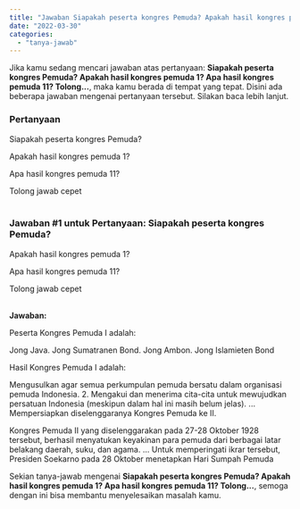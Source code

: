 ```yaml
---
title: "Jawaban Siapakah peserta kongres Pemuda? Apakah hasil kongres pemuda 1? Apa hasil kongres pemuda 11? Tolong..."
date: "2022-03-30"
categories: 
  - "tanya-jawab"
---
```


Jika kamu sedang mencari jawaban atas pertanyaan: **Siapakah peserta kongres Pemuda? Apakah hasil kongres pemuda 1? Apa hasil kongres pemuda 11? Tolong...**, maka kamu berada di tempat yang tepat. Disini ada beberapa jawaban mengenai pertanyaan tersebut. Silakan baca lebih lanjut.

### Pertanyaan

Siapakah peserta kongres Pemuda?  
  
Apakah hasil kongres pemuda 1?  
  
Apa hasil kongres pemuda 11?  
  
  
Tolong jawab cepet  
​

### Jawaban #1 untuk Pertanyaan: Siapakah peserta kongres Pemuda?  
  
Apakah hasil kongres pemuda 1?  
  
Apa hasil kongres pemuda 11?  
  
  
Tolong jawab cepet  
​

**Jawaban:**

Peserta Kongres Pemuda I adalah:

Jong Java. Jong Sumatranen Bond. Jong Ambon. Jong Islamieten Bond

Hasil Kongres Pemuda I adalah:

Mengusulkan agar semua perkumpulan pemuda bersatu dalam organisasi pemuda Indonesia. 2. Mengakui dan menerima cita-cita untuk mewujudkan persatuan Indonesia (meskipun dalam hal ini masih belum jelas). ... Mempersiapkan diselenggaranya Kongres Pemuda ke II.

Kongres Pemuda II yang diselenggarakan pada 27-28 Oktober 1928 tersebut, berhasil menyatukan keyakinan para pemuda dari berbagai latar belakang daerah, suku, dan agama. ... Untuk memperingati ikrar tersebut, Presiden Soekarno pada 28 Oktober menetapkan Hari Sumpah Pemuda

Sekian tanya-jawab mengenai **Siapakah peserta kongres Pemuda? Apakah hasil kongres pemuda 1? Apa hasil kongres pemuda 11? Tolong...**, semoga dengan ini bisa membantu menyelesaikan masalah kamu.
